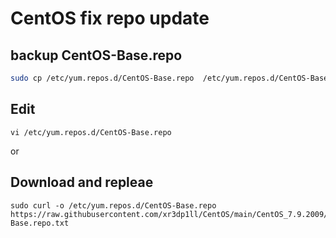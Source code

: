 # CentOS fix repo update


## backup CentOS-Base.repo

```bash
sudo cp /etc/yum.repos.d/CentOS-Base.repo  /etc/yum.repos.d/CentOS-Base.repo.bak
```
## Edit
```
vi /etc/yum.repos.d/CentOS-Base.repo
```

or

## Download and repleae
```
sudo curl -o /etc/yum.repos.d/CentOS-Base.repo https://raw.githubusercontent.com/xr3dp1ll/CentOS/main/CentOS_7.9.2009/CentOS-Base.repo.txt
```
